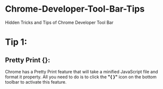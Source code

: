 # Chrome-Developer-Tool-Bar-Tips
Hidden Tricks and Tips of Chrome Developer Tool Bar

<h1>Tip 1:</h1>
<p>
<h2>Pretty Print {}:</h2>
Chrome has a Pretty Print feature that will take a minified JavaScript file and format it property. All you need to do is to click the <strong>"{ }"</strong> icon on the bottom toolbar to activate this feature. 
</p>
